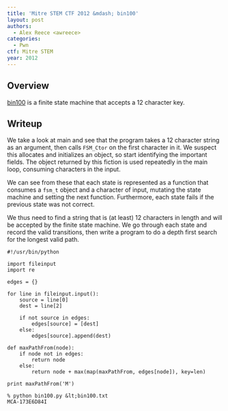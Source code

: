 ```yaml
---
title: 'Mitre STEM CTF 2012 &mdash; bin100'
layout: post
authors:
  - Alex Reece <awreece>
categories:
  - Pwn
ctf: Mitre STEM
year: 2012
---
```

## Overview

[bin100][1] is a finite state machine that accepts a 12 character key.

<!--more-->

## Writeup

We take a look at main and see that the program takes a 12 character string as an argument, then calls `FSM_Ctor` on the first character in it. We suspect this allocates and initializes an object, so start identifying the important fields.  The object returned by this fiction is used repeatedly in the main loop, consuming characters in the input.

We can see from these that each state is represented as a function that consumes a `fsm_t` object and a character of input, mutating the state machine and setting the next function. Furthermore, each state fails if the previous state was not correct.

We thus need to find a string that is (at least) 12 characters in length and will be accepted by the finite state machine. We go through each state and record the valid transitions, then write a program to do a depth first search for the longest valid path.

```
#!/usr/bin/python

import fileinput
import re

edges = {}

for line in fileinput.input():
	source = line[0]
	dest = line[2]

	if not source in edges:
		edges[source] = [dest]
	else:
		edges[source].append(dest)

def maxPathFrom(node):
	if node not in edges:
		return node
	else:
		return node + max(map(maxPathFrom, edges[node]), key=len)

print maxPathFrom('M')
```

```
% python bin100.py &lt;bin100.txt
MCA-173E6D84I
```

 [1]: http://ppp.cylab.cmu.edu/wordpress/wp-content/uploads/2012/07/bin100.tar.gz